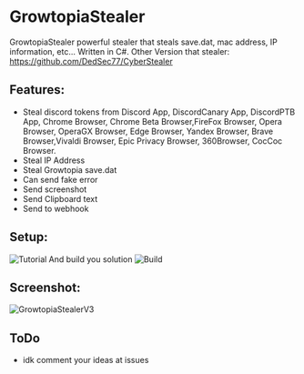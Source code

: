 # GrowtopiaStealer
GrowtopiaStealer powerful stealer that steals save.dat, mac address, IP information, etc... Written in C#.
Other Version that stealer: https://github.com/DedSec77/CyberStealer
## Features:
- Steal discord tokens from Discord App, DiscordCanary App, DiscordPTB App, Chrome Browser, Chrome Beta Browser,FireFox Browser, Opera Browser, OperaGX Browser, Edge Browser, Yandex Browser, Brave Browser,Vivaldi Browser, Epic Privacy Browser, 360Browser, CocCoc Browser.
- Steal IP Address
- Steal Growtopia save.dat
- Can send fake error
- Send screenshot
- Send Clipboard text
- Send to webhook
## Setup:
![Tutorial](https://user-images.githubusercontent.com/65458800/129596033-3974eb92-e80a-455d-863a-f78238251f73.png)
And build you solution
![Build](https://user-images.githubusercontent.com/65458800/129596228-2725f054-e58d-40e1-8497-bb5b389e6ea4.jpg)
## Screenshot:
![GrowtopiaStealerV3](https://user-images.githubusercontent.com/65458800/129650817-7ec5a6da-36fb-483a-8fa0-1a2b50f82ed4.jpg)
## ToDo
- idk comment your ideas at issues
